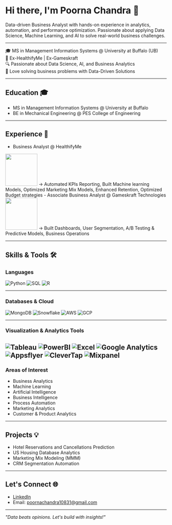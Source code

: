 # Hi there, I'm Poorna Chandra 👋

Data-driven Business Analyst with hands-on experience in analytics, automation, and performance optimization. Passionate about applying Data Science, Machine Learning, and AI to solve real-world business challenges.

---

🎓 MS in Management Information Systems @ University at Buffalo (UB)  
💼 Ex-HealthifyMe | Ex-Gameskraft  
🔍 Passionate about Data Science, AI, and Business Analytics  
🚀 Love solving business problems with Data-Driven Solutions  

---

## Education 🎓
- MS in Management Information Systems @ University at Buffalo
- BE in Mechanical Engineering @ PES College of Engineering  

---

## Experience 💼
- Business Analyst @ HealthifyMe
<img src="[https://play-lh.googleusercontent.com/3Ub_nlOe1eM1OQ0l8hnlpiBfD4FGa0JnhAXkWrYdN96WrYI20T3lm6yMPESw8TK8b94=w240-h480-rw](https://play.google.com/store/apps/details?id=com.healthifyme.basic)" width="100" height="100">
  → Automated KPIs Reporting, Built Machine learning Models, Optimized Marketing Mix Models, Enhanced Retention, Optimized Budget strategies 
- Associate Business Analyst @ Gameskraft Technologies
<img src="https://media.licdn.com/dms/image/C510BAQFDZodNbtImxQ/company-logo_200_200/0/1631331520915/gameskraft_logo?e=1717632000&v=beta&t=xh3ZwzJZuGByK_0Z6pGhXGzZQ-xUewko7Cy7GQzLiR0" width="100" height="100">
  → Built Dashboards, User Segmentation, A/B Testing & Predictive Models, Business Operations

---

## Skills & Tools 🛠️

### Languages
![Python](https://img.shields.io/badge/Python-Advanced-informational?style=flat&logo=python&logoColor=white&color=3776AB)
![SQL](https://img.shields.io/badge/SQL-Advanced-informational?style=flat&logo=mysql&logoColor=white&color=4479A1)
![R](https://img.shields.io/badge/R-Intermediate-informational?style=flat&logo=r&logoColor=white&color=276DC3)

---

### Databases & Cloud
![MongoDB](https://img.shields.io/badge/MongoDB-Intermediate-informational?style=flat&logo=mongodb&logoColor=white&color=47A248)
![Snowflake](https://img.shields.io/badge/Snowflake-Intermediate-informational?style=flat&logo=snowflake&logoColor=white&color=56B9EB)
![AWS](https://img.shields.io/badge/AWS-Advanced-informational?style=flat&logo=amazon-aws&logoColor=white&color=232F3E)
![GCP](https://img.shields.io/badge/GCP-Intermediate-informational?style=flat&logo=google-cloud&logoColor=white&color=4285F4)

---

### Visualization & Analytics Tools
![Tableau](https://img.shields.io/badge/Tableau-Advanced-informational?style=flat&logo=tableau&logoColor=white&color=E97627)
![PowerBI](https://img.shields.io/badge/PowerBI-Intermediate-informational?style=flat&logo=power-bi&logoColor=white&color=F2C811)
![Excel](https://img.shields.io/badge/MS_Excel-Advanced-informational?style=flat&logo=microsoft-excel&logoColor=white&color=217346)
![Google Analytics](https://img.shields.io/badge/Google_Analytics-Intermediate-informational?style=flat&logo=google-analytics&logoColor=white&color=E37400)
![Appsflyer](https://img.shields.io/badge/Appsflyer-Intermediate-informational?style=flat&color=7C4DFF)
![CleverTap](https://img.shields.io/badge/CleverTap-Intermediate-informational?style=flat&color=7C4DFF)
![Mixpanel](https://img.shields.io/badge/Mixpanel-Intermediate-informational?style=flat&color=7C4DFF)
---

### Areas of Interest
- Business Analytics  
- Machine Learning
- Artificial Intelligence
- Business Intelligence  
- Process Automation
- Marketing Analytics
- Customer & Product Analytics    

---

## Projects 💡
- Hotel Reservations and Cancellations Prediction
- US Housing Database Analytics  
- Marketing Mix Modeling (MMM)  
- CRM Segmentation Automation

---

## Let's Connect 🌐
- [LinkedIn](https://www.linkedin.com/in/poorna-chandra-r-1b97791a0)  
- Email: poornachandra10831@gmail.com  

---

*"Data beats opinions. Let's build with insights!"*
